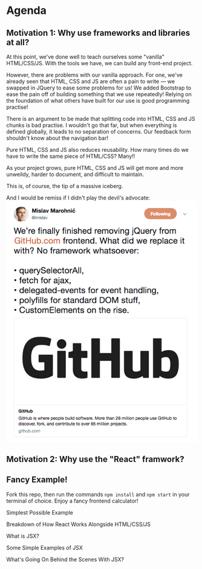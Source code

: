 # Agenda

## Motivation 1: Why use frameworks and libraries at all?
At this point, we've done well to teach ourselves some "vanilla" HTML/CSS/JS. With the tools we have, we can build any front-end project. 

However, there are problems with our vanilla approach. For one, we've already seen that HTML, CSS and JS are often a pain to write –– we swapped in JQuery to ease some problems for us! We added Bootstrap to ease the pain off of building something that we use repeatedly! Relying on the foundation of what others have built for our use is good programming practise!

There is an argument to be made that splitting code into HTML, CSS and JS chunks is bad practise. I wouldn't go that far, but when everything is defined globally, it leads to no separation of concerns. Our feedback form shouldn't know about the navigation bar!

Pure HTML, CSS and JS also reduces reusability. How many times do we have to write the same piece of HTML/CSS? Many!!

As your project grows, pure HTML, CSS and JS will get more and more unweildy, harder to document, and difficult to maintain.

This is, of course, the tip of a massive iceberg. 

And I would be remiss if I didn't play the devil's advocate: 
![](demo/counterargument.png)

## Motivation 2: Why use the "React" framwork?



## Fancy Example!
Fork this repo, then run the commands `npm install` and `npm start` in your terminal of choice. Enjoy a fancy frontend calculator!

Simplest Possible Example

Breakdown of How React Works Alongside HTML/CSS/JS

What is JSX?

Some Simple Examples of JSX

What's Going On Behind the Scenes With JSX?